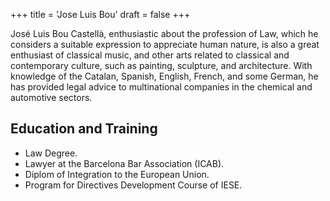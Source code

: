 +++
title = 'Jose Luis Bou'
draft = false
+++

José Luis Bou Castellà, enthusiastic about the profession of Law, which he considers a suitable expression to appreciate human nature, is also a great enthusiast of classical music, and other arts related to classical and contemporary culture, such as painting, sculpture, and architecture. With knowledge of the Catalan, Spanish, English, French, and some German, he has provided legal advice to multinational companies in the chemical and automotive sectors.

## Education and Training

* Law Degree.
* Lawyer at the Barcelona Bar Association (ICAB).
* Diplom of Integration to the European Union.
* Program for Directives Development Course of IESE. 
